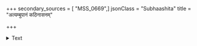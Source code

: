 +++
secondary_sources = [ "MSS_0669",]
jsonClass = "Subhaashita"
title = "अत्यम्बुपानं कठिनासनम्"

+++

<details><summary>Text</summary>

अत्यम्बुपानं कठिनासनं च धातुक्षयो वेगविधारणं च।  
दिवाशयो जागरणं च रात्रौ षड्भिर्नराणां निवसन्ति रोगाः॥
</details>
